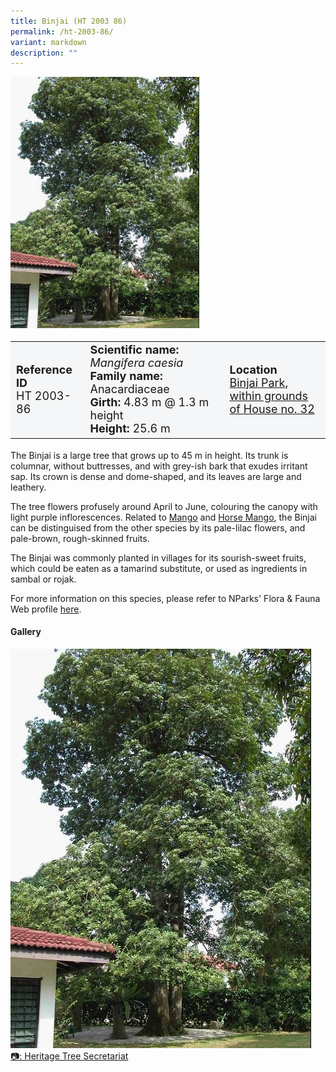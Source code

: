 ```yaml
---
title: Binjai (HT 2003 86)
permalink: /ht-2003-86/
variant: markdown
description: ""
---
```

<div class="isomer-image-wrapper">
<img style="width: 60%" src="/images/Heritage_trees_photos/mangcae_ht2003-86_habit.jpg">
</div><table style="minWidth: 100px; font-size: 18px; background: #F4F6F7">
<tbody><tr>
<td rowspan="1" colspan="1">
<strong>Reference ID</strong>
<br>HT 2003-86
</td>
<td rowspan="1" colspan="1">
	<strong>Scientific name:</strong> <em>Mangifera caesia</em>
<br><strong>Family name: </strong>Anacardiaceae
<br><strong>Girth: </strong>4.83 m @ 1.3 m height
<br><strong>Height: </strong>25.6 m
</td>
<td rowspan="1" colspan="1">
<strong>Location</strong><a href="https://www.onemap.gov.sg/?lat=1.3371920000033795&amp;lng=103.78770800000397">
 <br>Binjai Park, within grounds<br>of House no. 32</a>
</td>
</tr>
</tbody>
</table>
<p>The Binjai is a large tree that grows up to 45 m in height. Its trunk is columnar, without buttresses, and with grey-ish bark that exudes irritant sap.
Its crown is dense and dome-shaped, and its leaves are large and leathery.</p>

<p>The tree flowers profusely around April to June, colouring the canopy with light purple inflorescences. Related to <a href="https://www.nparks.gov.sg/florafaunaweb/flora/3/0/3013">Mango</a> and <a href="https://www.nparks.gov.sg/florafaunaweb/flora/3/0/3012">Horse Mango</a>, the Binjai can be distinguised from the other species by its pale-lilac flowers, and pale-brown, rough-skinned fruits.</p> 
 
<p>The Binjai was commonly planted in villages for its sourish-sweet fruits, which could be eaten as a tamarind substitute, or used as ingredients in sambal or rojak.</p>

<p>For more information on this species, please refer to NParks' Flora &amp; Fauna Web profile <a href="https://www.nparks.gov.sg/florafaunaweb/flora/3/0/3011">here</a>.</p>

<h4><b>Gallery</b></h4>
<div class="isomer-card-grid">
<a href="/images/Heritage_trees_photos/mangcae_ht2003-86_habit.jpg" class="isomer-card">
<div class="isomer-card-image">
<div class="isomer-image-wrapper"><img src="/images/Heritage_trees_photos/mangcae_ht2003-86_habit.jpg"></div></div>
<div class="isomer-card-body"><div class="isomer-card-description">📷: Heritage Tree Secretariat</div></div></a><br></div>